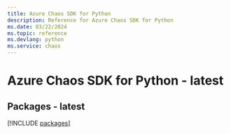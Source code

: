 ```yaml
---
title: Azure Chaos SDK for Python
description: Reference for Azure Chaos SDK for Python
ms.date: 03/22/2024
ms.topic: reference
ms.devlang: python
ms.service: chaos
---
```

# Azure Chaos SDK for Python - latest
## Packages - latest
[!INCLUDE [packages](chaos-index.md)]